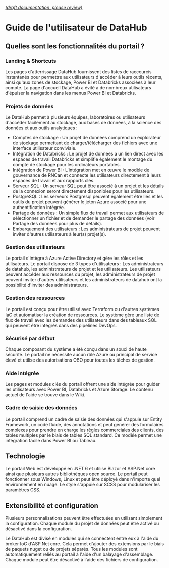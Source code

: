 [_metadata_: remarks]:- "Automatically translated with DeepL. From: /UserGuide/README.md"

[_(draft documentation, please review)_](/UserGuide/README.md)

# Guide de l'utilisateur de DataHub

## Quelles sont les fonctionnalités du portail ?

### Landing & Shortcuts

Les pages d'atterrissage DataHub fournissent des listes de raccourcis instantanés pour permettre aux utilisateurs d'accéder à leurs outils récents, ainsi qu'aux zones de stockage, Power BI et Databricks associées à leur compte. La page d'accueil DataHub a évité à de nombreux utilisateurs d'épuiser la navigation dans les menus Power BI et Databricks.

### Projets de données

Le DataHub permet à plusieurs équipes, laboratoires ou utilisateurs d'accéder facilement au stockage, aux bases de données, à la science des données et aux outils analytiques :

- Comptes de stockage : Un projet de données comprend un explorateur de stockage permettant de charger/télécharger des fichiers avec une interface utilisateur conviviale.
- Intégration de Databricks : Le projet de données a un lien direct avec les espaces de travail Databricks et simplifie également le montage du compte de stockage pour les ordinateurs portables.
- Intégration de Power BI : L'intégration met en œuvre le modèle de gouvernance de RNCan et connecte les utilisateurs directement à leurs espaces de travail et aux rapports clés.
- Serveur SQL : Un serveur SQL peut être associé à un projet et les détails de la connexion seront directement disponibles pour les utilisateurs.
- PostgreSQL : Les serveurs Postgresql peuvent également être liés et les outils du projet peuvent générer le jeton Azure associé pour une authentification intégrée.
- Partage de données : Un simple flux de travail permet aux utilisateurs de sélectionner un fichier et de demander le partage des données (voir Partage des données pour plus de détails).
- Embarquement des utilisateurs : Les administrateurs de projet peuvent inviter d'autres utilisateurs à leur(s) projet(s).

### Gestion des utilisateurs

Le portail s'intègre à Azure Active Directory et gère les rôles et les utilisateurs. Le portail dispose de 3 types d'utilisateurs : Les administrateurs de datahub, les administrateurs de projet et les utilisateurs. Les utilisateurs peuvent accéder aux ressources du projet, les administrateurs de projet peuvent inviter d'autres utilisateurs et les administrateurs de datahub ont la possibilité d'inviter des administrateurs.

### Gestion des ressources

Le portail est conçu pour être utilisé avec Terraform ou d'autres systèmes IaC et automatiser la création de ressources. Le système gère une liste de flux de travail avec les demandes des utilisateurs dans des tableaux SQL qui peuvent être intégrés dans des pipelines DevOps.

### Sécurisé par défaut

Chaque composant du système a été conçu dans un souci de haute sécurité. Le portail ne nécessite aucun rôle Azure ou principal de service élevé et utilise des autorisations OBO pour toutes les tâches de gestion.

### Aide intégrée

Les pages et modules clés du portail offrent une aide intégrée pour guider les utilisateurs avec Power BI, Databricks et Azure Storage. Le contenu actuel de l'aide se trouve dans le Wiki.

### Cadre de saisie des données

Le portail comprend un cadre de saisie des données qui s'appuie sur Entity Framework, un code fluide, des annotations et peut générer des formulaires complexes pour prendre en charge les règles commerciales des clients, des tables multiples par le biais de tables SQL standard. Ce modèle permet une intégration facile dans Power BI ou Tableau.

## Technologie

Le portail Web est développé en .NET 6 et utilise Blazor et ASP.Net core ainsi que plusieurs autres bibliothèques open source. Le portail peut fonctionner sous Windows, Linux et peut être déployé dans n'importe quel environnement en nuage. Le style s'appuie sur SCSS pour modulariser les paramètres CSS.

## Extensibilité et configuration

Plusieurs personnalisations peuvent être effectuées en utilisant simplement la configuration. Chaque module du projet de données peut être activé ou désactivé dans la configuration.

Le DataHub est divisé en modules qui se connectent entre eux à l'aide du broker IoC d'ASP.Net core. Cela permet d'ajouter des extensions par le biais de paquets nuget ou de projets séparés. Tous les modules sont automatiquement reliés au portail à l'aide d'un balayage d'assemblage. Chaque module peut être désactivé à l'aide des fichiers de configuration.
